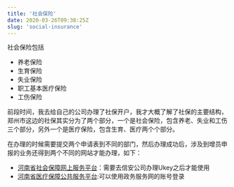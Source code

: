 ```yaml
---
title: '社会保险'
date: 2020-03-26T09:38:25Z
slug: 'social-insurance'
---
```

社会保险包括
- 养老保险
- 生育保险
- 失业保险
- 职工基本医疗保险
- 工伤保险

前段时间，我去给自己的公司办理了社保开户，我才大概了解了社保的主要结构，郑州市这边的社保其实分为了两个部分，一个是社会保险，包含养老、失业和工伤三个部分，另外一个是医疗保险，包含生育、医疗两个个部分。

在办理的时候需要提交两个申请表到不同的部门，然后办理成功后，涉及到增员申报的业务还得到两个不同的网站才能办理，如下：

- [河南省社会保障网上服务平台](https://ggfw.hnylbx.com/portal/#/home)：需要去信安公司办理Ukey之后才能使用
- [河南省医疗保障公共服务平台](https://ggfw.ylbz.henan.gov.cn/hsa-pass-hallEnter/index.html#/):可以使用政务服务网的账号登录